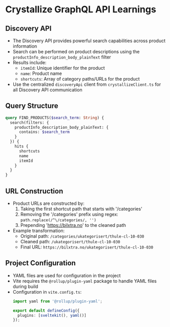 # Crystallize GraphQL API Learnings

## Discovery API
- The Discovery API provides powerful search capabilities across product information
- Search can be performed on product descriptions using the `productInfo_description_body_plainText` filter
- Results include:
  - `itemId`: Unique identifier for the product
  - `name`: Product name
  - `shortcuts`: Array of category paths/URLs for the product
- Use the centralized `discoveryApi` client from `crystallizeClient.ts` for all Discovery API communication

## Query Structure
```graphql
query FIND_PRODUCTS($search_term: String) {
  search(filters: {
    productInfo_description_body_plainText: {
      contains: $search_term
    }
  }) {
    hits {
      shortcuts
      name
      itemId
    }
  }
}
```

## URL Construction
- Product URLs are constructed by:
  1. Taking the first shortcut path that starts with '/categories'
  2. Removing the '/categories' prefix using regex: `path.replace(/^\/categories/, '')`
  3. Prepending 'https://bilxtra.no' to the cleaned path
- Example transformation:
  - Original path: `/categories/ukategorisert/thule-cl-10-030`
  - Cleaned path: `/ukategorisert/thule-cl-10-030`
  - Final URL: `https://bilxtra.no/ukategorisert/thule-cl-10-030`

## Project Configuration
- YAML files are used for configuration in the project
- Vite requires the `@rollup/plugin-yaml` package to handle YAML files during build
- Configuration in `vite.config.ts`:
  ```typescript
  import yaml from '@rollup/plugin-yaml';
  
  export default defineConfig({
    plugins: [sveltekit(), yaml()]
  });
  ``` 